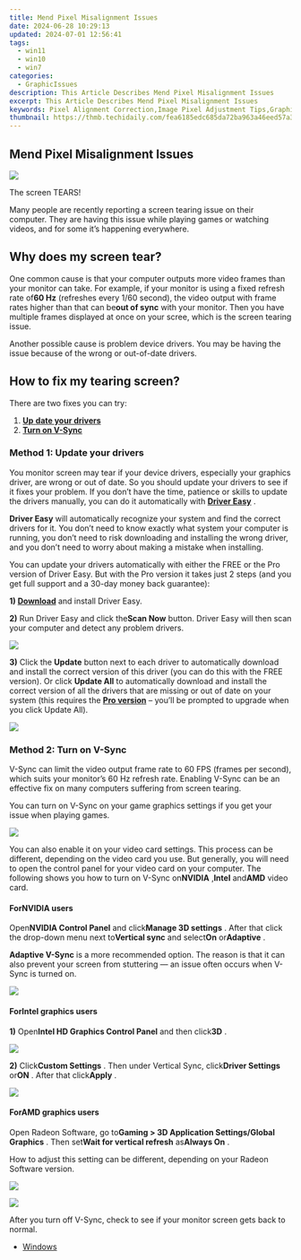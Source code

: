 ```yaml
---
title: Mend Pixel Misalignment Issues
date: 2024-06-28 10:29:13
updated: 2024-07-01 12:56:41
tags:
  - win11
  - win10
  - win7
categories:
  - GraphicIssues
description: This Article Describes Mend Pixel Misalignment Issues
excerpt: This Article Describes Mend Pixel Misalignment Issues
keywords: Pixel Alignment Correction,Image Pixel Adjustment Tips,Graphic Design Troubleshooting,Pixel Misplacement Solutions,Digital Image Editing Techniques,Professional Graphics Correction Services,Pixel Perfection in Graphic Design
thumbnail: https://thmb.techidaily.com/fea6185edc685da72ba963a46eed57a3a71d461697393364ab3bd89b9977de72.jpg
---
```


## Mend Pixel Misalignment Issues

![](https://images.drivereasy.com/wp-content/uploads/2018/01/img_5a7197cde679b.jpg)

 The screen TEARS!

 Many people are recently reporting a screen tearing issue on their computer. They are having this issue while playing games or watching videos, and for some it’s happening everywhere.

## Why does my screen tear?

 One common cause is that your computer outputs more video frames than your monitor can take. For example, if your monitor is using a fixed refresh rate of**60 Hz** (refreshes every 1/60 second), the video output with frame rates higher than that can be**out of sync** with your monitor. Then you have multiple frames displayed at once on your scree, which is the screen tearing issue.

 Another possible cause is problem device drivers. You may be having the issue because of the wrong or out-of-date drivers.

## How to fix my tearing screen?

There are two fixes you can try:

1. [**Up** **date your drivers**](#a)
2. [**Turn on V-Sync**](#b)

### Method 1: Update your drivers

 You monitor screen may tear if your device drivers, especially your graphics driver, are wrong or out of date. So you should update your drivers to see if it fixes your problem. If you don’t have the time, patience or skills to update the drivers manually, you can do it automatically with **[Driver Easy](https://tools.techidaily.com/drivereasy/download/)**  .

**Driver Easy** will automatically recognize your system and find the correct drivers for it. You don’t need to know exactly what system your computer is running, you don’t need to risk downloading and installing the wrong driver, and you don’t need to worry about making a mistake when installing.

 You can update your drivers automatically with either the FREE or the Pro version of Driver Easy. But with the Pro version it takes just 2 steps (and you get full support and a 30-day money back guarantee):

 **1) [Download](https://tools.techidaily.com/drivereasy/download/)**  and install Driver Easy.

**2)** Run Driver Easy and click the**Scan Now** button. Driver Easy will then scan your computer and detect any problem drivers.

![](https://images.drivereasy.com/wp-content/uploads/2018/01/img_5a713a84159a4.png)

**3)** Click the **Update** button next to each driver to automatically download and install the correct version of this driver (you can do this with the FREE version). Or click **Update All** to automatically download and install the correct version of all the drivers that are missing or out of date on your system (this requires the **[Pro version](https://tools.techidaily.com/drivereasy/download/)**  – you’ll be prompted to upgrade when you click Update All).

![](https://images.drivereasy.com/wp-content/uploads/2018/01/img_5a713ba9d0320.jpg)

### Method 2: Turn on V-Sync

 V-Sync can limit the video output frame rate to 60 FPS (frames per second), which suits your monitor’s 60 Hz refresh rate. Enabling V-Sync can be an effective fix on many computers suffering from screen tearing.

 You can turn on V-Sync on your game graphics settings if you get your issue when playing games.

![](https://images.drivereasy.com/wp-content/uploads/2018/02/img_5a72924ca6c92.png)

 You can also enable it on your video card settings. This process can be different, depending on the video card you use. But generally, you will need to open the control panel for your video card on your computer. The following shows you how to turn on V-Sync on**NVIDIA** ,**Intel** and**AMD** video card.  
  
#### For**NVIDIA** users  

 Open**NVIDIA Control Panel** and click**Manage 3D settings** . After that click the drop-down menu next to**Vertical sync** and select**On** or**Adaptive** .

**Adaptive V-Sync** is a more recommended option. The reason is that it can also prevent your screen from stuttering — an issue often occurs when V-Sync is turned on.

![](https://images.drivereasy.com/wp-content/uploads/2018/02/img_5a7296764b7d0.jpg)

#### For**Intel** graphics users

**1)** Open**Intel HD Graphics Control Panel** and then click**3D** .

![](https://images.drivereasy.com/wp-content/uploads/2018/02/img_5a72b91a58300.jpg)

**2)** Click**Custom Settings** . Then under Vertical Sync, click**Driver Settings** or**ON** . After that click**Apply** .

![](https://images.drivereasy.com/wp-content/uploads/2018/02/img_5a72bade8ef5d.jpg)

#### For**AMD** graphics users

 Open Radeon Software, go to**Gaming > 3D Application Settings/Global Graphics** . Then set**Wait for vertical refresh** as**Always On** .

 How to adjust this setting can be different, depending on your Radeon Software version.

![](https://images.drivereasy.com/wp-content/uploads/2018/02/img_5a72c14e895a8.png)

![](https://images.drivereasy.com/wp-content/uploads/2018/02/img_5a72c1a5a7775.png)
  
 After you turn off V-Sync, check to see if your monitor screen gets back to normal.

* [Windows](https://tools.techidaily.com/drivereasy/download/)

<ins class="adsbygoogle"
     style="display:block"
     data-ad-format="autorelaxed"
     data-ad-client="ca-pub-7571918770474297"
     data-ad-slot="1223367746"></ins>



<ins class="adsbygoogle"
     style="display:block"
     data-ad-client="ca-pub-7571918770474297"
     data-ad-slot="8358498916"
     data-ad-format="auto"
     data-full-width-responsive="true"></ins>
